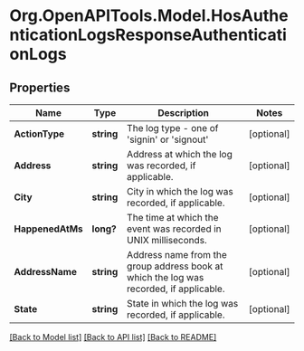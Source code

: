 # Org.OpenAPITools.Model.HosAuthenticationLogsResponseAuthenticationLogs
## Properties

Name | Type | Description | Notes
------------ | ------------- | ------------- | -------------
**ActionType** | **string** | The log type - one of &#39;signin&#39; or &#39;signout&#39; | [optional] 
**Address** | **string** | Address at which the log was recorded, if applicable. | [optional] 
**City** | **string** | City in which the log was recorded, if applicable. | [optional] 
**HappenedAtMs** | **long?** | The time at which the event was recorded in UNIX milliseconds. | [optional] 
**AddressName** | **string** | Address name from the group address book at which the log was recorded, if applicable. | [optional] 
**State** | **string** | State in which the log was recorded, if applicable. | [optional] 

[[Back to Model list]](../README.md#documentation-for-models) [[Back to API list]](../README.md#documentation-for-api-endpoints) [[Back to README]](../README.md)

